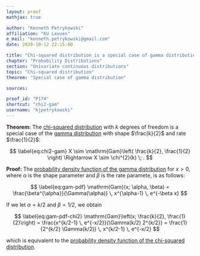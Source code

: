 ```yaml
---
layout: proof
mathjax: true

author: "Kenneth Petrykowski"
affiliation: "KU Leuven"
e_mail: "kenneth.petrykowski@gmail.com"
date: 2020-10-12 22:15:00

title: "Chi-squared distribution is a special case of gamma distribution"
chapter: "Probability Distributions"
section: "Univariate continuous distributions"
topic: "Chi-squared distribution"
theorem: "Special case of gamma distribution"

sources:

proof_id: "P174"
shortcut: "chi2-gam"
username: "kjpetrykowski"
---
```



**Theorem:** The [chi-squared distribution](/D/chi2) with $k$ degrees of freedom is a special case of the [gamma distribution](/D/gam) with shape $\frac{k}{2}$ and rate $\frac{1}{2}$:

$$ \label{eq:chi2-gam}
X \sim \mathrm{Gam}\left( \frac{k}{2}, \frac{1}{2} \right) \Rightarrow X \sim \chi^{2}(k) \; .
$$


**Proof:** The [probability density function of the gamma distribution](/P/gam-pdf) for $x > 0$, where $\alpha$ is the shape parameter and $\beta$ is the rate paramete, is as follows:

$$ \label{eq:gam-pdf}
\mathrm{Gam}(x; \alpha, \beta) = \frac{\beta^{\alpha}}{\Gamma(\alpha)} \, x^{\alpha-1} \, e^{-\beta x}
$$

If we let $\alpha = k/2$ and $\beta = 1/2$, we obtain

$$ \label{eq:gam-pdf-chi2}
\mathrm{Gam}\left(x; \frac{k}{2}, \frac{1}{2}\right) = \frac{x^{k/2-1} \, e^{-x/2}}{\Gamma(k/2) 2^{k/2}} = \frac{1}{2^{k/2} \Gamma(k/2)} \, x^{k/2-1} \, e^{-x/2}
$$

which is equivalent to the [probability density function of the chi-squared distribution](/P/chi2-pdf).